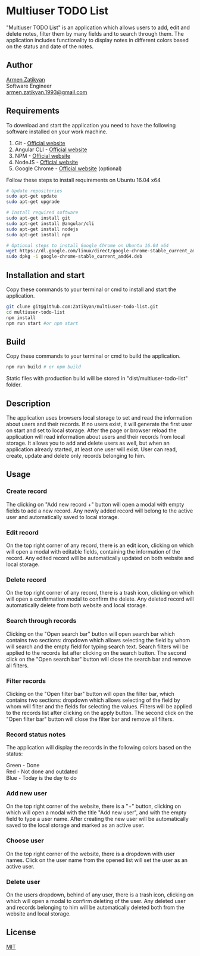# Multiuser TODO List

"Multiuser TODO List" is an application which allows users to add, edit and delete notes, filter them by many fields and to search through them. The application includes functionality to display notes in different colors based on the status and date of the notes.

## Author

[Armen Zatikyan](https://www.linkedin.com/in/armen-zatikyan/)  
Software Engineer  
armen.zatikyan.1993@gmail.com

## Requirements

To download and start the application you need to have the following software installed on your work machine.

1. Git - [Official website](https://git-scm.com)
2. Angular CLI - [Official website](https://cli.angular.io)
3. NPM - [Official website](https://www.npmjs.com)
4. NodeJS - [Official website](https://nodejs.org)
5. Google Chrome - [Official website](https://www.google.com/chrome) (optional)

Follow these steps to install requirements on Ubuntu 16.04 x64

```bash
# Update repositories
sudo apt-get update
sudo apt-get upgrade

# Install required software
sudo apt-get install git
sudo apt-get install @angular/cli
sudo apt-get install nodejs
sudo apt-get install npm

# Optional steps to install Google Chrome on Ubuntu 16.04 x64
wget https://dl.google.com/linux/direct/google-chrome-stable_current_amd64.deb
sudo dpkg -i google-chrome-stable_current_amd64.deb

```


## Installation and start

Copy these commands to your terminal or cmd to install and start the application.

```bash
git clune git@github.com:Zatikyan/multiuser-todo-list.git
cd multiuser-todo-list
npm install
npm run start #or npm start
```

## Build

Copy these commands to your terminal or cmd to build the application.

```bash
npm run build # or npm build
```
Static files with production build will be stored in "dist/multiuser-todo-list" folder.


## Description

The application uses browsers local storage to set and read the information about users and their records. If no users exist, it will generate the first user on start and set to local storage. After the page or browser reload the application will read information about users and their records from local storage. It allows you to add and delete users as well, but when an application already started, at least one user will exist. User can read, create, update and delete only records belonging to him.

## Usage

### Create record

The clicking on "Add new record +" button will open a modal with empty fields to add a new record. Any newly added record will belong to the active user and automatically saved to local storage.

### Edit record

On the top right corner of any record, there is an edit icon, clicking on which will open a modal with editable fields, containing the information of the record. Any edited record will be automatically updated on both website and local storage.

### Delete record

On the top right corner of any record, there is a trash icon, clicking on which will open a confirmation modal to confirm the delete. Any deleted record will automatically delete from both website and local storage.

### Search through records

Clicking on the "Open search bar" button will open search bar which contains two sections: dropdown which allows selecting the field by whom will search and the empty field for typing search text. Search filters will be applied to the records list after clicking on the search button. The second click on the "Open search bar" button will close the search bar and remove all filters.

### Filter records

Clicking on the "Open filter bar" button will open the filter bar, which contains two sections: dropdown which allows selecting of the field by whom will filter and the fields for selecting the values. Filters will be applied to the records list after clicking on the apply button. The second click on the "Open filter bar" button will close the filter bar and remove all filters.

### Record status notes

The application will display the records in the following colors based on the status:

Green - Done  
Red   - Not done and outdated  
Blue  - Today is the day to do

### Add new user

On the top right corner of the website, there is a "+" button, clicking on which will open a modal with the title "Add new user", and with the empty field to type a user name. After creating the new user will be automatically saved to the local storage and marked as an active user.

### Choose user

On the top right corner of the website, there is a dropdown with user names. Click on the user name from the opened list will set the user as an active user.

### Delete user

On the users dropdown, behind of any user, there is a trash icon, clicking on which will open a modal to confirm deleting of the user. Any deleted user and records belonging to him will be automatically deleted both from the website and local storage.

## License
[MIT](https://choosealicense.com/licenses/mit/)